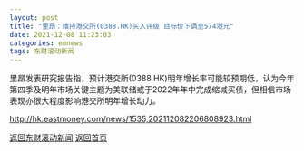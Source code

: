 ```yaml
---
layout: post
title: "里昂：维持港交所(0388.HK)买入评级 目标价下调至574港元"
date: 2021-12-08 11:23:03
categories: emnews
tags: 东财滚动新闻
---
```


里昂发表研究报告指，预计港交所(0388.HK)明年增长率可能较预期低，认为今年第四季及明年市场关键主题为美联储或于2022年年中完成缩减买债，但相信市场表现亦很大程度影响港交所明年增长动力。

<http://hk.eastmoney.com/news/1535,202112082206808923.html>

[返回东财滚动新闻](./emnews/)
[返回首页](./)